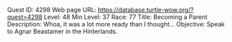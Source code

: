 Quest ID: 4298
Web page URL: https://database.turtle-wow.org/?quest=4298
Level: 48
Min Level: 37
Race: 77
Title: Becoming a Parent
Description: Whoa, it was a lot more ready than I thought...
Objective: Speak to Agnar Beastamer in the Hinterlands.
